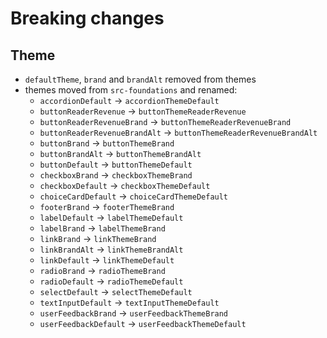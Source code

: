 # Breaking changes

## Theme

-   `defaultTheme`, `brand` and `brandAlt` removed from themes
-   themes moved from `src-foundations` and renamed:
    -   `accordionDefault` → `accordionThemeDefault`
    -   `buttonReaderRevenue` → `buttonThemeReaderRevenue`
    -   `buttonReaderRevenueBrand` → `buttonThemeReaderRevenueBrand`
    -   `buttonReaderRevenueBrandAlt` → `buttonThemeReaderRevenueBrandAlt`
    -   `buttonBrand` → `buttonThemeBrand`
    -   `buttonBrandAlt` → `buttonThemeBrandAlt`
    -   `buttonDefault` → `buttonThemeDefault`
    -   `checkboxBrand` → `checkboxThemeBrand`
    -   `checkboxDefault` → `checkboxThemeDefault`
    -   `choiceCardDefault` → `choiceCardThemeDefault`
    -   `footerBrand` → `footerThemeBrand`
    -   `labelDefault` → `labelThemeDefault`
    -   `labelBrand` → `labelThemeBrand`
    -   `linkBrand` → `linkThemeBrand`
    -   `linkBrandAlt` → `linkThemeBrandAlt`
    -   `linkDefault` → `linkThemeDefault`
    -   `radioBrand` → `radioThemeBrand`
    -   `radioDefault` → `radioThemeDefault`
    -   `selectDefault` → `selectThemeDefault`
    -   `textInputDefault` → `textInputThemeDefault`
    -   `userFeedbackBrand` → `userFeedbackThemeBrand`
    -   `userFeedbackDefault` → `userFeedbackThemeDefault`
